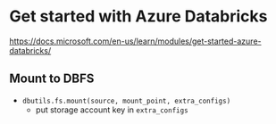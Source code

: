 # Get started with Azure Databricks
<https://docs.microsoft.com/en-us/learn/modules/get-started-azure-databricks/>

## Mount to DBFS
- `dbutils.fs.mount(source, mount_point, extra_configs)`
  - put storage account key in `extra_configs`